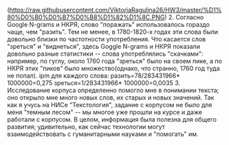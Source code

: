 (https://raw.githubusercontent.com/ViktoriaRagulina26/HW3/master/%D1%80%D0%B0%D0%B7%D0%B8%D1%82%D1%8C.PNG)
2. Согласно Google N-grams и НКРЯ, слово "поражать" использовалось гораздо чаще, чем "разить". Тем не менее, в 1780-1820-х годах эти слова были довольно близки по частотности употребления. Что касается слов "зреться" и "виднеться", здесь Goggle N-grams и НКРЯ показали довольно разные статистики -- слова употреблялись "скачками": например, по гуглу, около 1760 года "зреться" было на своем пике, а по НКРЯ этих "пиков" было множество(однако, что странно, 1760 год туда не попал).
ipm для каждого слова: разить=78/283431966* 1000000=0,275
зреться=1/283431966* 1000000=0,0035
3. Исследование корпуса определенно помогло мне в понимании текста; оно открыло мне много новых слов, их старых и новых значений. Так как я учусь на НИСе "Текстология", задание с корпусом не было для меня "темным лесом" -- мы  многое уже прошли на курсе и даже работали с корпусом. В целом, информация была полезна для общего развития; удивительно, как сейчас технологии могут взаимодействовать с гуманитарными науками и "помогать" им.
